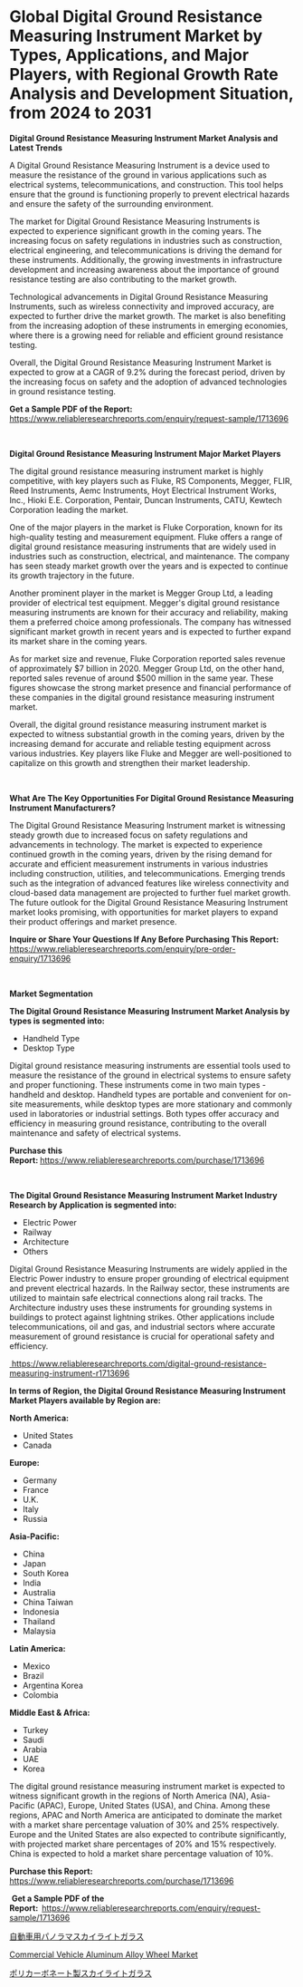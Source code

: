 <p><h1>Global Digital Ground Resistance Measuring Instrument Market by Types, Applications, and Major Players, with Regional Growth Rate Analysis and Development Situation, from 2024 to 2031</h1></p><p><strong>Digital Ground Resistance Measuring Instrument Market Analysis and Latest Trends</strong></p>
<p><p>A Digital Ground Resistance Measuring Instrument is a device used to measure the resistance of the ground in various applications such as electrical systems, telecommunications, and construction. This tool helps ensure that the ground is functioning properly to prevent electrical hazards and ensure the safety of the surrounding environment.</p><p>The market for Digital Ground Resistance Measuring Instruments is expected to experience significant growth in the coming years. The increasing focus on safety regulations in industries such as construction, electrical engineering, and telecommunications is driving the demand for these instruments. Additionally, the growing investments in infrastructure development and increasing awareness about the importance of ground resistance testing are also contributing to the market growth.</p><p>Technological advancements in Digital Ground Resistance Measuring Instruments, such as wireless connectivity and improved accuracy, are expected to further drive the market growth. The market is also benefiting from the increasing adoption of these instruments in emerging economies, where there is a growing need for reliable and efficient ground resistance testing.</p><p>Overall, the Digital Ground Resistance Measuring Instrument Market is expected to grow at a CAGR of 9.2% during the forecast period, driven by the increasing focus on safety and the adoption of advanced technologies in ground resistance testing.</p></p>
<p><strong>Get a Sample PDF of the Report:&nbsp;</strong> <a href="https://www.reliableresearchreports.com/enquiry/request-sample/1713696">https://www.reliableresearchreports.com/enquiry/request-sample/1713696</a></p>
<p>&nbsp;</p>
<p><strong>Digital Ground Resistance Measuring Instrument Major Market Players</strong></p>
<p><p>The digital ground resistance measuring instrument market is highly competitive, with key players such as Fluke, RS Components, Megger, FLIR, Reed Instruments, Aemc Instruments, Hoyt Electrical Instrument Works, Inc., Hioki E.E. Corporation, Pentair, Duncan Instruments, CATU, Kewtech Corporation leading the market.</p><p>One of the major players in the market is Fluke Corporation, known for its high-quality testing and measurement equipment. Fluke offers a range of digital ground resistance measuring instruments that are widely used in industries such as construction, electrical, and maintenance. The company has seen steady market growth over the years and is expected to continue its growth trajectory in the future.</p><p>Another prominent player in the market is Megger Group Ltd, a leading provider of electrical test equipment. Megger's digital ground resistance measuring instruments are known for their accuracy and reliability, making them a preferred choice among professionals. The company has witnessed significant market growth in recent years and is expected to further expand its market share in the coming years.</p><p>As for market size and revenue, Fluke Corporation reported sales revenue of approximately $7 billion in 2020. Megger Group Ltd, on the other hand, reported sales revenue of around $500 million in the same year. These figures showcase the strong market presence and financial performance of these companies in the digital ground resistance measuring instrument market.</p><p>Overall, the digital ground resistance measuring instrument market is expected to witness substantial growth in the coming years, driven by the increasing demand for accurate and reliable testing equipment across various industries. Key players like Fluke and Megger are well-positioned to capitalize on this growth and strengthen their market leadership.</p></p>
<p>&nbsp;</p>
<p><strong>What Are The Key Opportunities For Digital Ground Resistance Measuring Instrument Manufacturers?</strong></p>
<p><p>The Digital Ground Resistance Measuring Instrument market is witnessing steady growth due to increased focus on safety regulations and advancements in technology. The market is expected to experience continued growth in the coming years, driven by the rising demand for accurate and efficient measurement instruments in various industries including construction, utilities, and telecommunications. Emerging trends such as the integration of advanced features like wireless connectivity and cloud-based data management are projected to further fuel market growth. The future outlook for the Digital Ground Resistance Measuring Instrument market looks promising, with opportunities for market players to expand their product offerings and market presence.</p></p>
<p><strong>Inquire or Share Your Questions If Any Before Purchasing This Report:</strong> <a href="https://www.reliableresearchreports.com/enquiry/pre-order-enquiry/1713696">https://www.reliableresearchreports.com/enquiry/pre-order-enquiry/1713696</a></p>
<p>&nbsp;</p>
<p><strong>Market Segmentation</strong></p>
<p><strong>The Digital Ground Resistance Measuring Instrument Market Analysis by types is segmented into:</strong></p>
<p><ul><li>Handheld Type</li><li>Desktop Type</li></ul></p>
<p><p>Digital ground resistance measuring instruments are essential tools used to measure the resistance of the ground in electrical systems to ensure safety and proper functioning. These instruments come in two main types - handheld and desktop. Handheld types are portable and convenient for on-site measurements, while desktop types are more stationary and commonly used in laboratories or industrial settings. Both types offer accuracy and efficiency in measuring ground resistance, contributing to the overall maintenance and safety of electrical systems.</p></p>
<p><strong>Purchase this Report:&nbsp;</strong><a href="https://www.reliableresearchreports.com/purchase/1713696">https://www.reliableresearchreports.com/purchase/1713696</a></p>
<p>&nbsp;</p>
<p><strong>The Digital Ground Resistance Measuring Instrument Market Industry Research by Application is segmented into:</strong></p>
<p><ul><li>Electric Power</li><li>Railway</li><li>Architecture</li><li>Others</li></ul></p>
<p><p>Digital Ground Resistance Measuring Instruments are widely applied in the Electric Power industry to ensure proper grounding of electrical equipment and prevent electrical hazards. In the Railway sector, these instruments are utilized to maintain safe electrical connections along rail tracks. The Architecture industry uses these instruments for grounding systems in buildings to protect against lightning strikes. Other applications include telecommunications, oil and gas, and industrial sectors where accurate measurement of ground resistance is crucial for operational safety and efficiency.</p></p>
<p><a href="https://www.reliableresearchreports.com/digital-ground-resistance-measuring-instrument-r1713696">&nbsp;https://www.reliableresearchreports.com/digital-ground-resistance-measuring-instrument-r1713696</a></p>
<p><strong>In terms of Region, the Digital Ground Resistance Measuring Instrument Market Players available by Region are:</strong></p>
<p>
    <p> <strong> North America: </strong>
        <ul>
            <li>United States</li>
            <li>Canada</li>
        </ul>
        </p> 
    <p> <strong> Europe: </strong>
        <ul>
            <li>Germany</li>
            <li>France</li>
            <li>U.K.</li>
            <li>Italy</li>
            <li>Russia</li>
        </ul>
        </p> 
    <p> <strong> Asia-Pacific: </strong>
        <ul>
            <li>China</li>
            <li>Japan</li>
            <li>South Korea</li>
            <li>India</li>
            <li>Australia</li>
            <li>China Taiwan</li>
            <li>Indonesia</li>
            <li>Thailand</li>
            <li>Malaysia</li>
        </ul>
        </p> 
    <p> <strong> Latin America: </strong>
        <ul>
            <li>Mexico</li>
            <li>Brazil</li>
            <li>Argentina Korea</li>
            <li>Colombia</li>
        </ul>
        </p> 
    <p> <strong> Middle East & Africa: </strong>
        <ul>
            <li>Turkey</li>
            <li>Saudi</li>
            <li>Arabia</li>
            <li>UAE</li>
            <li>Korea</li>
        </ul>
    </p>
    </p>
<p><p>The digital ground resistance measuring instrument market is expected to witness significant growth in the regions of North America (NA), Asia-Pacific (APAC), Europe, United States (USA), and China. Among these regions, APAC and North America are anticipated to dominate the market with a market share percentage valuation of 30% and 25% respectively. Europe and the United States are also expected to contribute significantly, with projected market share percentages of 20% and 15% respectively. China is expected to hold a market share percentage valuation of 10%.</p></p>
<p><strong>Purchase this Report: </strong><a href="https://www.reliableresearchreports.com/purchase/1713696">https://www.reliableresearchreports.com/purchase/1713696</a></p>
<p>&nbsp;<strong>Get a Sample PDF of the Report:&nbsp;&nbsp;</strong><a href="https://www.reliableresearchreports.com/enquiry/request-sample/1713696">https://www.reliableresearchreports.com/enquiry/request-sample/1713696</a></p>
<p><strong></strong></p>
<p><p><a href="https://github.com/hilmi-2a/Market-Research-Report-List-2/blob/main/9164875113181.md">自動車用パノラマスカイライトガラス</a></p><p><a href="https://github.com/vimar16th/Market-Research-Report-List-5/blob/main/commercial-vehicle-aluminum-alloy-wheel-market.md">Commercial Vehicle Aluminum Alloy Wheel Market</a></p><p><a href="https://github.com/jkjreqjscoxx7/Market-Research-Report-List-2/blob/main/1436633113180.md">ポリカーボネート製スカイライトガラス</a></p></p>